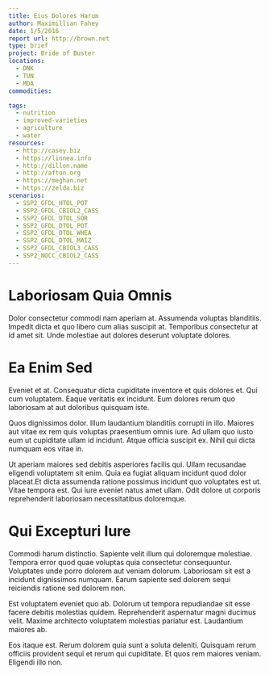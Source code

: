 ```yaml
---
title: Eius Dolores Harum
author: Maximillian Fahey
date: 1/5/2016
report url: http://brown.net
type: brief
project: Bride of Buster
locations:
  - DNK
  - TUN
  - MDA
commodities:

tags:
  - nutrition
  - improved-varieties
  - agriculture
  - water
resources:
  - http://casey.biz
  - https://linnea.info
  - http://dillon.name
  - http://afton.org
  - https://meghan.net
  - https://zelda.biz
scenarios:
  - SSP2_GFDL_HTOL_POT
  - SSP2_GFDL_CBIOL2_CASS
  - SSP2_GFDL_DTOL_SOR
  - SSP2_GFDL_DTOL_POT
  - SSP2_GFDL_DTOL_WHEA
  - SSP2_GFDL_DTOL_MAIZ
  - SSP2_GFDL_CBIOL3_CASS
  - SSP2_NOCC_CBIOL2_CASS
---
```

# Laboriosam Quia Omnis
Dolor consectetur commodi nam aperiam at. Assumenda voluptas blanditiis. Impedit dicta et quo libero cum alias suscipit at. Temporibus consectetur at id amet sit. Unde molestiae aut dolores deserunt voluptate dolores.

# Ea Enim Sed
Eveniet et at. Consequatur dicta cupiditate inventore et quis dolores et. Qui cum voluptatem. Eaque veritatis ex incidunt. Eum dolores rerum quo laboriosam at aut doloribus quisquam iste.
 Quos dignissimos dolor. Illum laudantium blanditiis corrupti in illo. Maiores aut vitae ex rem quis voluptas praesentium omnis iure. Ad ullam quo iusto eum ut cupiditate ullam id incidunt. Atque officia suscipit ex. Nihil qui dicta numquam eos vitae in.
 Ut aperiam maiores sed debitis asperiores facilis qui. Ullam recusandae eligendi voluptatem sit enim. Quia ea fugiat aliquam incidunt quod dolor placeat.Et dicta assumenda ratione possimus incidunt quo voluptates est ut. Vitae tempora est. Qui iure eveniet natus amet ullam. Odit dolore ut corporis reprehenderit laboriosam necessitatibus doloremque.

# Qui Excepturi Iure
Commodi harum distinctio. Sapiente velit illum qui doloremque molestiae. Tempora error quod quae voluptas quia consectetur consequuntur. Voluptates unde porro dolorem aut veniam dolorum. Laboriosam sit est a incidunt dignissimos numquam. Earum sapiente sed dolorem sequi reiciendis ratione sed dolorem non.
 Est voluptatem eveniet quo ab. Dolorum ut tempora repudiandae sit esse facere debitis molestias quidem. Reprehenderit aspernatur magni ducimus velit. Maxime architecto voluptatem molestias pariatur est. Laudantium maiores ab.
 Eos itaque est. Rerum dolorem quia sunt a soluta deleniti. Quisquam rerum officiis provident sequi et rerum qui cupiditate. Et quos rem maiores veniam. Eligendi illo non.
